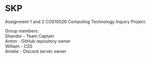 # SKP
Assignment 1 and 2 COS10026 Computing Technology Inquiry Project.

Group members:  
Shandor - Team Captain  
Anton - GitHub repository owner  
William - CSS  
Amelie - Discord server owner  
